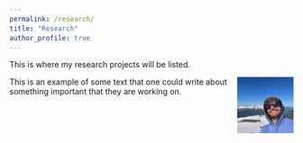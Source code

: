 ```yaml
---
permalink: /research/
title: "Research"
author_profile: true
---
```


This is where my research projects will be listed.

<img align="right" width="100" height="100" src="images/whmPortrait.png">
This is an example of some text that one could write about something important that they are working on.
